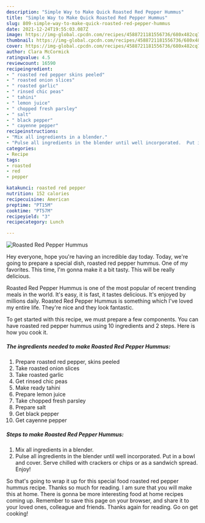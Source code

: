 ```yaml
---
description: "Simple Way to Make Quick Roasted Red Pepper Hummus"
title: "Simple Way to Make Quick Roasted Red Pepper Hummus"
slug: 809-simple-way-to-make-quick-roasted-red-pepper-hummus
date: 2021-12-24T19:55:03.087Z
image: https://img-global.cpcdn.com/recipes/4588721181556736/680x482cq70/roasted-red-pepper-hummus-recipe-main-photo.jpg
thumbnail: https://img-global.cpcdn.com/recipes/4588721181556736/680x482cq70/roasted-red-pepper-hummus-recipe-main-photo.jpg
cover: https://img-global.cpcdn.com/recipes/4588721181556736/680x482cq70/roasted-red-pepper-hummus-recipe-main-photo.jpg
author: Clara McCormick
ratingvalue: 4.5
reviewcount: 16590
recipeingredient:
- " roasted red pepper skins peeled"
- " roasted onion slices"
- " roasted garlic"
- " rinsed chic peas"
- " tahini"
- " lemon juice"
- " chopped fresh parsley"
- " salt"
- " black pepper"
- " cayenne pepper"
recipeinstructions:
- "Mix all ingredients in a blender."
- "Pulse all ingredients in the blender until well incorporated.  Put in a bowl and cover.  Serve chilled with crackers or chips or as a sandwich spread. Enjoy!"
categories:
- Recipe
tags:
- roasted
- red
- pepper

katakunci: roasted red pepper 
nutrition: 152 calories
recipecuisine: American
preptime: "PT15M"
cooktime: "PT57M"
recipeyield: "3"
recipecategory: Lunch

---
```



![Roasted Red Pepper Hummus](https://img-global.cpcdn.com/recipes/4588721181556736/680x482cq70/roasted-red-pepper-hummus-recipe-main-photo.jpg)

Hey everyone, hope you're having an incredible day today. Today, we're going to prepare a special dish, roasted red pepper hummus. One of my favorites. This time, I'm gonna make it a bit tasty. This will be really delicious.



Roasted Red Pepper Hummus is one of the most popular of recent trending meals in the world. It's easy, it is fast, it tastes delicious. It's enjoyed by millions daily. Roasted Red Pepper Hummus is something which I've loved my entire life. They're nice and they look fantastic.


To get started with this recipe, we must prepare a few components. You can have roasted red pepper hummus using 10 ingredients and 2 steps. Here is how you cook it.

<!--inarticleads1-->

##### The ingredients needed to make Roasted Red Pepper Hummus:

1. Prepare  roasted red pepper, skins peeled
1. Take  roasted onion slices
1. Take  roasted garlic
1. Get  rinsed chic peas
1. Make ready  tahini
1. Prepare  lemon juice
1. Take  chopped fresh parsley
1. Prepare  salt
1. Get  black pepper
1. Get  cayenne pepper




<!--inarticleads2-->

##### Steps to make Roasted Red Pepper Hummus:

1. Mix all ingredients in a blender.
1. Pulse all ingredients in the blender until well incorporated.  Put in a bowl and cover.  Serve chilled with crackers or chips or as a sandwich spread. Enjoy!




So that's going to wrap it up for this special food roasted red pepper hummus recipe. Thanks so much for reading. I am sure that you will make this at home. There is gonna be more interesting food at home recipes coming up. Remember to save this page on your browser, and share it to your loved ones, colleague and friends. Thanks again for reading. Go on get cooking!
